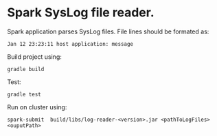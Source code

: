 # Spark SysLog file reader.

Spark application parses SysLog files. File lines should be formated as:

 ```Jan 12 23:23:11 host application: message```

Build project using:

`gradle build`

Test:

`gradle test`

Run on cluster using:

`spark-submit  build/libs/log-reader-<version>.jar <pathToLogFiles> <ouputPath>`


